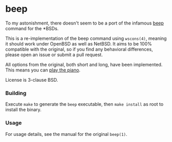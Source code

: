 # beep
To my astonishment, there doesn't seem to be a port of the infamous
[beep](http://github.com/johnath/beep/) command for the \*BSDs.

This is a re-implementation of the beep command using `wscons(4)`, meaning it
should work under OpenBSD as well as NetBSD. It aims to be 100% compatible with
the original, so if you find any behavioral differences, please open an issue
or submit a pull request.

All options from the original, both short and long, have been implemented. This
means you can [play the piano](https://github.com/watsyurname529/linuxbeeppiano).

License is 3-clause BSD.

### Building

Execute `make` to generate the `beep` executable, then `make install` as root
to install the binary.

### Usage

For usage details, see the manual for the original `beep(1)`.
